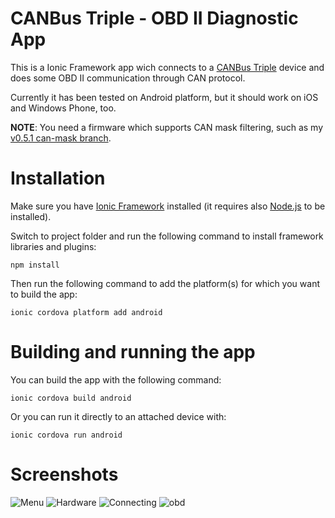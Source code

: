 # CANBus Triple - OBD II Diagnostic App

This is a Ionic Framework app wich connects to a [CANBus Triple](http://www.canb.us) device 
and does some OBD II communication through CAN protocol.

Currently it has been tested on Android platform, but it should work on iOS and Windows Phone, too.

**NOTE**: You need a firmware which supports CAN mask filtering, such as my [v0.5.1 can-mask branch](https://github.com/eiannone/CANBus-Triple/tree/can-mask).

# Installation

Make sure you have [Ionic Framework](http://ionicframework.com/getting-started/) installed 
(it requires also [Node.js](http://nodejs.org/) to be installed).

Switch to project folder and run the following command to install framework libraries and plugins:
```
npm install
```

Then run the following command to add the platform(s) for which you want to build the app:
```
ionic cordova platform add android
```

# Building and running the app

You can build the app with the following command:
```
ionic cordova build android
```

Or you can run it directly to an attached device with:
```
ionic cordova run android
```

# Screenshots
![Menu](http://res.cloudinary.com/duk6jfuuh/image/upload/c_scale,e_shadow,w_300/v1434881198/ss01_menu_asg731.png)
![Hardware](http://res.cloudinary.com/duk6jfuuh/image/upload/c_scale,e_shadow,w_300/v1434881198/ss03_hardware_nokjoc.png)
![Connecting](http://res.cloudinary.com/duk6jfuuh/image/upload/c_scale,e_shadow,w_300/v1434881197/ss02_connecting_oti6pf.png)
![obd](http://res.cloudinary.com/duk6jfuuh/image/upload/c_scale,e_shadow,w_300/v1434881200/ss04_obd_bmoo6g.png)
